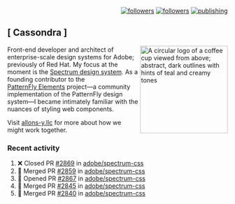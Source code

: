 <p align="right"><a rel="me" href="https://front-end.social/@castastrophe">
    <img alt="followers" title="Follow me on Mastodon" src="https://img.shields.io/mastodon/follow/109297102751309835?domain=https%3A%2F%2Ffront-end.social&label=Follow&logo=mastodon&logoColor=white&style=for-the-badge&labelColor=008080&color=006969"/></a>
  <a href="https://codepen.io/castastrophe/">
    <img alt="followers" title="Follow me on CodePen" src="https://img.shields.io/badge/23-1?color=640464&labelColor=7c007c&style=for-the-badge&logo=codepen&label=Follow"/></a>
<a href="https://castastrophe.medium.com/">
    <img alt="publishing" title="View articles on Medium" src="https://img.shields.io/badge/107-1?color=666&labelColor=444&label=subscribe&logo=medium&logoColor=white&style=for-the-badge"/></a>
</p>

## [&nbsp;Cassondra&nbsp;]

<img align="right" src="https://github-production-user-asset-6210df.s3.amazonaws.com/1840295/253016758-ba468774-1cd3-42c2-8f43-947b5eeb5edf.png" height="200" alt="A circular logo of a coffee cup viewed from above; abstract, dark outlines with hints of teal and creamy tones">

Front-end developer and architect of enterprise-scale design systems for Adobe; previously of Red Hat. My focus at the moment is the [Spectrum design system](https://github.com/adobe/spectrum-css). As a founding contributor to the [PatternFly&nbsp;Elements](https://github.com/patternfly/patternfly-elements) project&mdash;a community implementation of the PatternFly design system&mdash;I became intimately familiar with the nuances of styling web components.

Visit [allons-y.llc](http://allons-y.llc/) for more about how we might work together.

### Recent activity

<!--START_SECTION:activity-->
1. ❌ Closed PR [#2869](https://github.com/adobe/spectrum-css/pull/2869) in [adobe/spectrum-css](https://github.com/adobe/spectrum-css)
2. 🎉 Merged PR [#2859](https://github.com/adobe/spectrum-css/pull/2859) in [adobe/spectrum-css](https://github.com/adobe/spectrum-css)
3. 💪 Opened PR [#2867](https://github.com/adobe/spectrum-css/pull/2867) in [adobe/spectrum-css](https://github.com/adobe/spectrum-css)
4. 🎉 Merged PR [#2845](https://github.com/adobe/spectrum-css/pull/2845) in [adobe/spectrum-css](https://github.com/adobe/spectrum-css)
5. 🎉 Merged PR [#2840](https://github.com/adobe/spectrum-css/pull/2840) in [adobe/spectrum-css](https://github.com/adobe/spectrum-css)
<!--END_SECTION:activity-->
